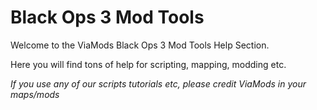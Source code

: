 # Black Ops 3 Mod Tools
Welcome to the ViaMods Black Ops 3 Mod Tools Help Section.

Here you will find tons of help for scripting, mapping, modding etc.

*If you use any of our scripts tutorials etc, please credit ViaMods in your maps/mods*
